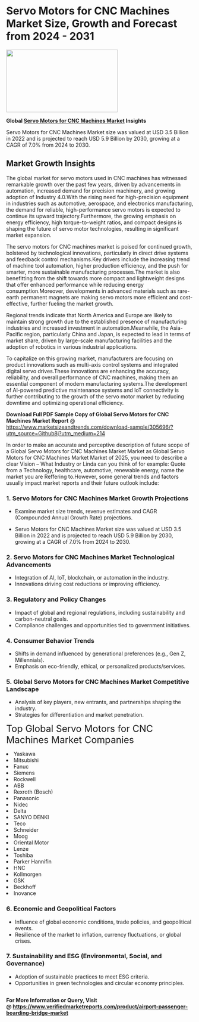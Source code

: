 <H1>Servo Motors for CNC Machines Market Size, Growth and Forecast from 2024 - 2031</H1><img class="aligncenter size-medium wp-image-584254" src="https://thirdeyenews.in/wp-content/uploads/2024/09/Global-Market-Research-300x168.jpeg" alt="" width="300" height="168" /><p><strong>Global&nbsp;<a href="https://www.marketsizeandtrends.com/download-sample/305696/?utm_source=Github8j?utm_medium=214">Servo Motors for CNC Machines Market</a> Insights</strong></p><p>Servo Motors for CNC Machines Market size was valued at USD 3.5 Billion in 2022 and is projected to reach USD 5.9 Billion by 2030, growing at a CAGR of 7.0% from 2024 to 2030.</p><p><h2>Market Growth Insights</h2> <p>The global market for servo motors used in CNC machines has witnessed remarkable growth over the past few years, driven by advancements in automation, increased demand for precision machinery, and growing adoption of Industry 4.0.With the rising need for high-precision equipment in industries such as automotive, aerospace, and electronics manufacturing, the demand for reliable, high-performance servo motors is expected to continue its upward trajectory.Furthermore, the growing emphasis on energy efficiency, high torque-to-weight ratios, and compact designs is shaping the future of servo motor technologies, resulting in significant market expansion.</p> <p>The servo motors for CNC machines market is poised for continued growth, bolstered by technological innovations, particularly in direct drive systems and feedback control mechanisms.Key drivers include the increasing trend of machine tool automation, higher production efficiency, and the push for smarter, more sustainable manufacturing processes.The market is also benefitting from the shift towards more compact and lightweight designs that offer enhanced performance while reducing energy consumption.Moreover, developments in advanced materials such as rare-earth permanent magnets are making servo motors more efficient and cost-effective, further fueling the market growth.</p> <p>Regional trends indicate that North America and Europe are likely to maintain strong growth due to the established presence of manufacturing industries and increased investment in automation.Meanwhile, the Asia-Pacific region, particularly China and Japan, is expected to lead in terms of market share, driven by large-scale manufacturing facilities and the adoption of robotics in various industrial applications.</p> <p>To capitalize on this growing market, manufacturers are focusing on product innovations such as multi-axis control systems and integrated digital servo drives.These innovations are enhancing the accuracy, reliability, and overall performance of CNC machines, making them an essential component of modern manufacturing systems.The development of AI-powered predictive maintenance systems and IoT connectivity is further contributing to the growth of the servo motor market by reducing downtime and optimizing operational efficiency.</p> <p><span class=""><strong>Download Full PDF Sample Copy of Global Servo Motors for CNC Machines Market Report</strong> @ <a href="https://www.marketsizeandtrends.com/download-sample/305696/?utm_source=Github8j?utm_medium=214" target="_blank">https://www.marketsizeandtrends.com/download-sample/305696/?utm_source=Github8j?utm_medium=214</a></span></p><p>In order to make an accurate and perceptive description of future scope of a Global&nbsp;Servo Motors for CNC Machines Market Market as Global&nbsp;Servo Motors for CNC Machines Market Market of 2025, you need to describe a clear Vision &ndash; What Industry or Linda can you think of for example: Quote from a Technology, healthcare, automotive, renewable energy, name the market you are Reffering to.However, some general trends and factors usually impact market reports and their future outlook include:</p><h3>1.&nbsp;<strong>Servo Motors for CNC Machines Market Growth Projections</strong></h3><ul><li>Examine market size trends, revenue estimates and CAGR (Compounded Annual Growth Rate) projections.</li><li><p>Servo Motors for CNC Machines Market size was valued at USD 3.5 Billion in 2022 and is projected to reach USD 5.9 Billion by 2030, growing at a CAGR of 7.0% from 2024 to 2030.</p></li></ul><h3>2.&nbsp;<strong>Servo Motors for CNC Machines Market Technological Advancements</strong></h3><ul><li>Integration of AI, IoT, blockchain, or automation in the industry.</li><li>Innovations driving cost reductions or improving efficiency.</li></ul><h3>3.&nbsp;<strong>Regulatory and Policy Changes</strong></h3><ul><li>Impact of global and regional regulations, including sustainability and carbon-neutral goals.</li><li>Compliance challenges and opportunities tied to government initiatives.</li></ul><h3>4.&nbsp;<strong>Consumer Behavior Trends</strong></h3><ul><li>Shifts in demand influenced by generational preferences (e.g., Gen Z, Millennials).</li><li>Emphasis on eco-friendly, ethical, or personalized products/services.</li></ul><h3>5.&nbsp;<strong>Global Servo Motors for CNC Machines Market Competitive Landscape</strong></h3><ul><li>Analysis of key players, new entrants, and partnerships shaping the industry.</li><li>Strategies for differentiation and market penetration.</li></ul><p data-pm-slice="1 1 []"><span style="color: inherit; font-family: inherit; font-size: 25px;">Top Global Servo Motors for CNC Machines Market Companies</span></p><div class="" data-test-id=""><p><li>Yaskawa</li><li> Mitsubishi</li><li> Fanuc</li><li> Siemens</li><li> Rockwell</li><li> ABB</li><li> Rexroth (Bosch)</li><li> Panasonic</li><li> Nidec</li><li> Delta</li><li> SANYO DENKI</li><li> Teco</li><li> Schneider</li><li> Moog</li><li> Oriental Motor</li><li> Lenze</li><li> Toshiba</li><li> Parker Hannifin</li><li> HNC</li><li> Kollmorgen</li><li> GSK</li><li> Beckhoff</li><li> Inovance</li></p></div><h3>6.&nbsp;<strong>Economic and Geopolitical Factors</strong></h3><ul><li>Influence of global economic conditions, trade policies, and geopolitical events.</li><li>Resilience of the market to inflation, currency fluctuations, or global crises.</li></ul><h3>7.&nbsp;<strong>Sustainability and ESG (Environmental, Social, and Governance)</strong></h3><ul><li>Adoption of sustainable practices to meet ESG criteria.</li><li>Opportunities in green technologies and circular economy principles.</li></ul><h2><strong style="font-size: 14px;">For More Information or Query, Visit @&nbsp;</strong><a style="background-color: #ffffff; font-size: 14px;" href="https://www.marketsizeandtrends.com/report/servo-motors-for-cnc-machines-market/" target="_blank">https://www.verifiedmarketreports.com/product/airport-passenger-boarding-bridge-market</a></h2>